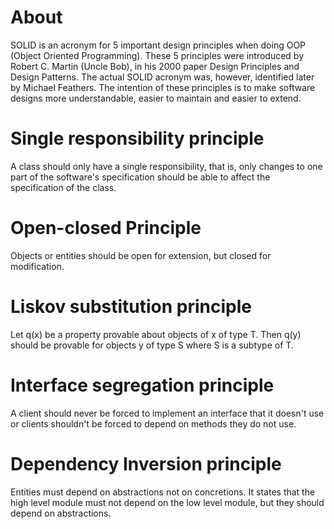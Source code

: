 # About

SOLID is an acronym for 5 important design principles when doing OOP (Object Oriented Programming).
These 5 principles were introduced by Robert C. Martin (Uncle Bob), in his 2000 paper Design Principles and Design Patterns.
The actual SOLID acronym was, however, identified later by Michael Feathers.
The intention of these principles is to make software designs more understandable, easier to maintain and easier to extend.

# Single responsibility principle

A class should only have a single responsibility, that is, only changes to one part of the software's specification should be able to affect the specification of the class.

# Open-closed Principle

Objects or entities should be open for extension, but closed for modification.

# Liskov substitution principle

Let q(x) be a property provable about objects of x of type T. Then q(y) should be provable for objects y of type S where S is a subtype of T.

# Interface segregation principle

A client should never be forced to implement an interface that it doesn't use or clients shouldn't be forced to depend on methods they do not use.

# Dependency Inversion principle

Entities must depend on abstractions not on concretions. It states that the high level module must not depend on the low level module, but they should depend on abstractions.
